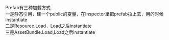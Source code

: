 Prefab有三种加载方式   
一是静态引用，建一个public的变量，在Inspector里把prefab拉上去，用的时候instantiate   
二是Resource.Load，Load之后instantiate   
三是AssetBundle.Load,Load之后instantiate   